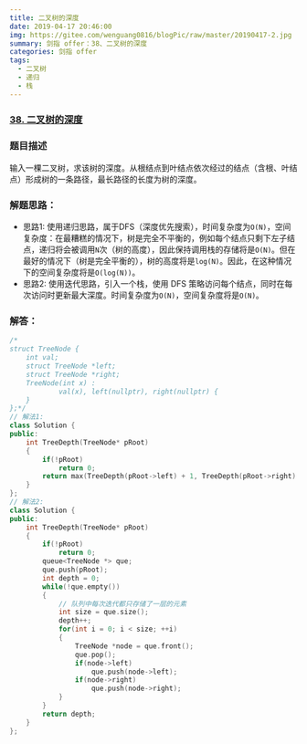 ```yaml
---
title: 二叉树的深度
date: 2019-04-17 20:46:00
img: https://gitee.com/wenguang0816/blogPic/raw/master/20190417-2.jpg
summary: 剑指 offer：38、二叉树的深度
categories: 剑指 offer
tags:
  - 二叉树
  - 递归
  - 栈
---
```

### [38\. 二叉树的深度](https://www.nowcoder.com/practice/435fb86331474282a3499955f0a41e8b?tpId=13&tqId=11191&tPage=1&rp=1&ru=/ta/coding-interviews&qru=/ta/coding-interviews/question-ranking)

### 题目描述
输入一棵二叉树，求该树的深度。从根结点到叶结点依次经过的结点（含根、叶结点）形成树的一条路径，最长路径的长度为树的深度。

### 解题思路：
+ 思路1: 使用递归思路，属于DFS（深度优先搜索），时间复杂度为`O(N)`，空间复杂度：在最糟糕的情况下，树是完全不平衡的，例如每个结点只剩下左子结点，递归将会被调用`N`次（树的高度），因此保持调用栈的存储将是`O(N)`。但在最好的情况下（树是完全平衡的），树的高度将是`log(N)`。因此，在这种情况下的空间复杂度将是`O(log(N))`。
+ 思路2: 使用迭代思路，引入一个栈，使用 DFS 策略访问每个结点，同时在每次访问时更新最大深度。时间复杂度为`O(N)`，空间复杂度将是`O(N)`。

### 解答：

```cpp
/*
struct TreeNode {
	int val;
	struct TreeNode *left;
	struct TreeNode *right;
	TreeNode(int x) :
			val(x), left(nullptr), right(nullptr) {
	}
};*/
// 解法1:
class Solution {
public:
    int TreeDepth(TreeNode* pRoot)
    {
        if(!pRoot)
            return 0;
        return max(TreeDepth(pRoot->left) + 1, TreeDepth(pRoot->right) + 1);
    }
};
// 解法2:
class Solution {
public:
    int TreeDepth(TreeNode* pRoot)
    {
        if(!pRoot)
            return 0;
        queue<TreeNode *> que;
        que.push(pRoot);
        int depth = 0;
        while(!que.empty())
        {
            // 队列中每次迭代都只存储了一层的元素
            int size = que.size();
            depth++;
            for(int i = 0; i < size; ++i)
            {
                TreeNode *node = que.front();
                que.pop();
                if(node->left)
                    que.push(node->left);
                if(node->right)
                    que.push(node->right);
            }
        }
        return depth;
    }
};
```